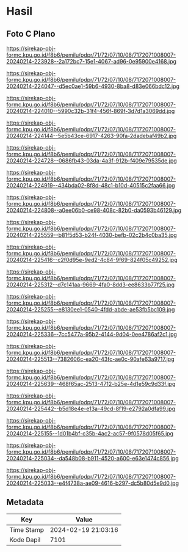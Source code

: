 # Hasil

## Foto C Plano

https://sirekap-obj-formc.kpu.go.id/f8b6/pemilu/pdpr/71/72/07/10/08/7172071008007-20240214-223928--2a172bc7-15e1-4067-ad96-0e95900e4168.jpg

https://sirekap-obj-formc.kpu.go.id/f8b6/pemilu/pdpr/71/72/07/10/08/7172071008007-20240214-224047--d5ec0ae1-59b6-4930-8ba8-d83e066bdc12.jpg

https://sirekap-obj-formc.kpu.go.id/f8b6/pemilu/pdpr/71/72/07/10/08/7172071008007-20240214-224010--5990c32b-31f4-456f-869f-3d7d1a3069dd.jpg

https://sirekap-obj-formc.kpu.go.id/f8b6/pemilu/pdpr/71/72/07/10/08/7172071008007-20240214-224144--5e5b43ce-6917-4263-90fa-2dadebaf49b2.jpg

https://sirekap-obj-formc.kpu.go.id/f8b6/pemilu/pdpr/71/72/07/10/08/7172071008007-20240214-224728--0686fb43-03da-4a3f-912b-f409e79535de.jpg

https://sirekap-obj-formc.kpu.go.id/f8b6/pemilu/pdpr/71/72/07/10/08/7172071008007-20240214-224919--434bda02-8f8d-48c1-b10d-40515c2faa66.jpg

https://sirekap-obj-formc.kpu.go.id/f8b6/pemilu/pdpr/71/72/07/10/08/7172071008007-20240214-224808--a0ee06b0-ce98-408c-82b0-da0593b46129.jpg

https://sirekap-obj-formc.kpu.go.id/f8b6/pemilu/pdpr/71/72/07/10/08/7172071008007-20240214-225559--b81f5d53-b24f-4030-befb-02c2b4c0ba35.jpg

https://sirekap-obj-formc.kpu.go.id/f8b6/pemilu/pdpr/71/72/07/10/08/7172071008007-20240214-225416--c2f0d95e-9ed2-4c84-9f69-824f05c49252.jpg

https://sirekap-obj-formc.kpu.go.id/f8b6/pemilu/pdpr/71/72/07/10/08/7172071008007-20240214-225312--d7c141aa-9669-4fa0-8dd3-ee8633b77f25.jpg

https://sirekap-obj-formc.kpu.go.id/f8b6/pemilu/pdpr/71/72/07/10/08/7172071008007-20240214-225255--e8130ee1-0540-4fdd-abde-ae53fb5bc109.jpg

https://sirekap-obj-formc.kpu.go.id/f8b6/pemilu/pdpr/71/72/07/10/08/7172071008007-20240214-225336--7cc5477a-95b2-4144-9d04-0ee4786af2c1.jpg

https://sirekap-obj-formc.kpu.go.id/f8b6/pemilu/pdpr/71/72/07/10/08/7172071008007-20240214-225513--7382606c-ea20-43fc-ae0c-90afe63a9717.jpg

https://sirekap-obj-formc.kpu.go.id/f8b6/pemilu/pdpr/71/72/07/10/08/7172071008007-20240214-225639--468f65ac-2513-4712-b25e-4d1e59c9d33f.jpg

https://sirekap-obj-formc.kpu.go.id/f8b6/pemilu/pdpr/71/72/07/10/08/7172071008007-20240214-225442--b5d18e4e-e13a-49cd-8f19-e2792a0dfa99.jpg

https://sirekap-obj-formc.kpu.go.id/f8b6/pemilu/pdpr/71/72/07/10/08/7172071008007-20240214-225155--1d01b4bf-c35b-4ac2-ac57-9f0578d05f65.jpg

https://sirekap-obj-formc.kpu.go.id/f8b6/pemilu/pdpr/71/72/07/10/08/7172071008007-20240214-225034--da548b08-b911-4520-a600-e63e1474c856.jpg

https://sirekap-obj-formc.kpu.go.id/f8b6/pemilu/pdpr/71/72/07/10/08/7172071008007-20240214-225033--e4f4738a-ae09-4616-b297-dc5b80d5e9d0.jpg


## Metadata

| Key        | Value               |
| ---------- | ------------------- |
| Time Stamp | 2024-02-19 21:03:16 |
| Kode Dapil | 7101                |




